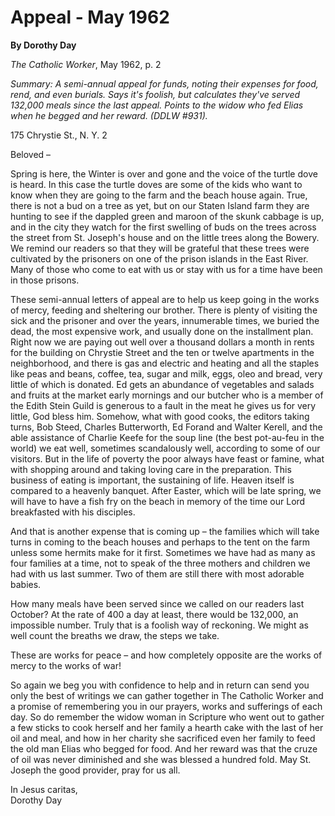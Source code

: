 Appeal - May 1962
=================

**By Dorothy Day**

*The Catholic Worker*, May 1962, p. 2

*Summary: A semi-annual appeal for funds, noting their expenses for
food, rend, and even burials. Says it's foolish, but calculates they've
served 132,000 meals since the last appeal. Points to the widow who fed
Elias when he begged and her reward. (DDLW \#931).*

175 Chrystie St., N. Y. 2

Beloved –

Spring is here, the Winter is over and gone and the voice of the turtle
dove is heard. In this case the turtle doves are some of the kids who
want to know when they are going to the farm and the beach house again.
True, there is not a bud on a tree as yet, but on our Staten Island farm
they are hunting to see if the dappled green and maroon of the skunk
cabbage is up, and in the city they watch for the first swelling of buds
on the trees across the street from St. Joseph's house and on the little
trees along the Bowery. We remind our readers so that they will be
grateful that these trees were cultivated by the prisoners on one of the
prison islands in the East River. Many of those who come to eat with us
or stay with us for a time have been in those prisons.

These semi-annual letters of appeal are to help us keep going in the
works of mercy, feeding and sheltering our brother. There is plenty of
visiting the sick and the prisoner and over the years, innumerable
times, we buried the dead, the most expensive work, and usually done on
the installment plan. Right now we are paying out well over a thousand
dollars a month in rents for the building on Chrystie Street and the ten
or twelve apartments in the neighborhood, and there is gas and electric
and heating and all the staples like peas and beans, coffee, tea, sugar
and milk, eggs, oleo and bread, very little of which is donated. Ed gets
an abundance of vegetables and salads and fruits at the market early
mornings and our butcher who is a member of the Edith Stein Guild is
generous to a fault in the meat he gives us for very little, God bless
him. Somehow, what with good cooks, the editors taking turns, Bob Steed,
Charles Butterworth, Ed Forand and Walter Kerell, and the able
assistance of Charlie Keefe for the soup line (the best pot-au-feu in
the world) we eat well, sometimes scandalously well, according to some
of our visitors. But in the life of poverty the poor always have feast
or famine, what with shopping around and taking loving care in the
preparation. This business of eating is important, the sustaining of
life. Heaven itself is compared to a heavenly banquet. After Easter,
which will be late spring, we will have to have a fish fry on the beach
in memory of the time our Lord breakfasted with his disciples.

And that is another expense that is coming up – the families which will
take turns in coming to the beach houses and perhaps to the tent on the
farm unless some hermits make for it first. Sometimes we have had as
many as four families at a time, not to speak of the three mothers and
children we had with us last summer. Two of them are still there with
most adorable babies.

How many meals have been served since we called on our readers last
October? At the rate of 400 a day at least, there would be 132,000, an
impossible number. Truly that is a foolish way of reckoning. We might as
well count the breaths we draw, the steps we take.

These are works for peace – and how completely opposite are the works of
mercy to the works of war!

So again we beg you with confidence to help and in return can send you
only the best of writings we can gather together in The Catholic Worker
and a promise of remembering you in our prayers, works and sufferings of
each day. So do remember the widow woman in Scripture who went out to
gather a few sticks to cook herself and her family a hearth cake with
the last of her oil and meal, and how in her charity she sacrificed even
her family to feed the old man Elias who begged for food. And her reward
was that the cruze of oil was never diminished and she was blessed a
hundred fold. May St. Joseph the good provider, pray for us all.

In Jesus caritas, \
Dorothy Day
